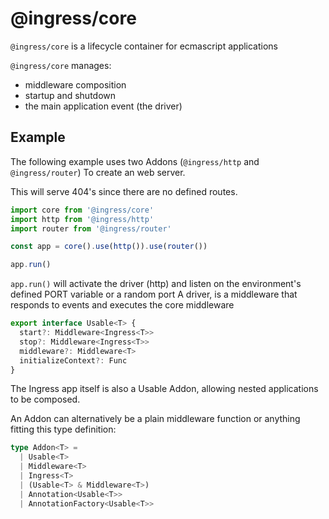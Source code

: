 # @ingress/core

`@ingress/core` is a lifecycle container for ecmascript applications

`@ingress/core` manages:
- middleware composition
- startup and shutdown
- the main application event (the driver)

## Example

The following example uses two Addons (`@ingress/http` and `@ingress/router`) To create an web server.

This will serve 404's since there are no defined routes.

```javascript
import core from '@ingress/core'
import http from '@ingress/http'
import router from '@ingress/router'

const app = core().use(http()).use(router())

app.run()
```

`app.run()` will activate the driver (http) and listen on the environment's defined PORT variable or a random port
A driver, is a middleware that responds to events and executes the core middleware



```typescript
export interface Usable<T> {
  start?: Middleware<Ingress<T>>
  stop?: Middleware<Ingress<T>>
  middleware?: Middleware<T>
  initializeContext?: Func
}
```

The Ingress app itself is also a Usable Addon, allowing nested applications to be composed.

An Addon can alternatively be a plain middleware function or anything fitting this type definition:

```typescript
type Addon<T> =
  | Usable<T>
  | Middleware<T>
  | Ingress<T>
  | (Usable<T> & Middleware<T>)
  | Annotation<Usable<T>>
  | AnnotationFactory<Usable<T>>
```


